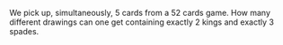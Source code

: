 We pick up, simultaneously, 5 cards from a 52 cards game. How many different drawings can one get containing exactly 2 kings and exactly 3 spades.